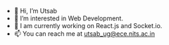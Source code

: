 - 👋 Hi, I’m Utsab
- 👀 I’m interested in Web Development.
- 🌱 I am currently working on React.js and Socket.io.
- 📫 You can reach me at utsab_ug@ece.nits.ac.in

<!---
utsabbiswas/utsabbiswas is a ✨ special ✨ repository because its `README.md` (this file) appears on your GitHub profile.
You can click the Preview link to take a look at your changes.
--->
